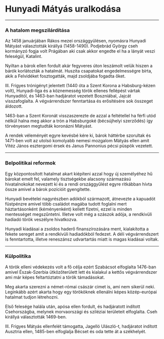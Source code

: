 # Hunyadi Mátyás uralkodása
---
### A hatalom megszilárdítása
Az 1458 januárjában Rákos mezei országgyülésen, nyomásra Hunyadi Mátyást választották királlyá (1458-1490). Podjebrád György cseh kormányzó fogja volt Prágában aki csak akkor engedte el ha a lányát veszi feleségül, Katalint. 

Nyiltan a bárok ellen fordult akár fegyveres úton leszámolt velük hiszen a bárók korlátozták a hatalmát. Huszita csapatokat engedelmességre bírta, akik a Felvidéket fosztogatták, majd zsoldjába fogadta őket.

III. Frigyes trónigényt jelentett (1440 óta a Szent Korona a Habsburg-kézen volt),  Hunyadi-liga és a köznemesség török ellenes fellépést vártak Hunyaditól, és 1463-ban hadjáratot vezetett Boszniábal, Jajcát visszafoglalta. A végvárrendszer fenntartása és erősítésére sok összeget áldozott.

1463-ban a Szent Koronát visszaszerezte de azzal a feltétellel ha férfi utód nélkül halna meg akkor a trón a Habsburgoké (bécsújhelyi szerződés) így törvényesen megtudták koronázni Mátyást.

A rendek véleményét egyre kevésbé kére ki, bárok háttérbe szorultak és 1471-ben volt az utolsó komolyabb nemesi mozgalom Mátyás ellen amit Vitéz János esztergomi érsek és Janus Pannonius pécsi püspök vezetett.
***
### Belpolitikai reformok
Egy központosított hatalmat akart kiépíteni azzal hogy új személyéhez hű bárokat emelt fel, valamely tisztségekbe alacsony származású hivatalnokokat nevezett ki és a rendi országgyűlést egyre ritkábban hívta össze amivel a bárok pozícióit gyengítette.

Hunyadi bevételei nagyrészben adókból származott, átnevezte a kapuadót füstpénzre amivel több családot magába tudott foglalni mert háztartásonként (kéményenként) kellett fizetni, ezzel is minden mentességet megszűntetni. Illetve volt még a szászok adója, a rendkivüli hadiadó török veszélyre hivatkozva.

Hunyadi kiadásai a zsoldos haderő finanszírozására ment, kialakította a fekete sereget amit a rendkívüli hadiadókból fedezet. A déli végvárrendszert is fenntartotta, illetve reneszánsz udvartartás miatt is magas kiadásai voltak.
***
### Külpolitika
A török elleni védekezés volt a fő célja ezért Szabácsot elfoglalta 1476-ban amivel Észak-Szerbia ütközőterülett lett és kialakul a kettős végvárrendszer ami már képes feltartóztatni a török támadásokat.

Meg akarta szerezni a német-római császár cimet is, ami nem sikerül neki. Leginkább azért akarta hogy egy törököknek ellenálni képes közép-európai hatalmat tudjon létrehozni.

Első felesége halála után, apósa ellen fordult, és hadjáratott indított Csehországba, melynek morvaországi és sziléziai területeit elfoglalta. Cseh királlyá választották 1469-ben.

III. Frigyes Mátyás ellenfelét támogatta, Jagelló Ulászló-t, hadjáratot indított Ausztria ellen, 1485-ben elfoglalja Bécset és oda tette át a székhelyét.